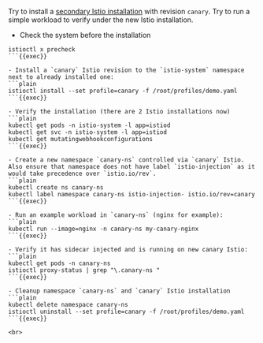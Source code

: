 
Try to install a [secondary Istio installation](https://istio.io/latest/docs/setup/upgrade/canary/) with revision `canary`. Try to run a simple workload to verify under the new Istio installation.

- Check the system before the installation
```plain
istioctl x precheck
```{{exec}}

- Install a `canary` Istio revision to the `istio-system` namespace next to already installed one:
```plain
istioctl install --set profile=canary -f /root/profiles/demo.yaml
```{{exec}}

- Verify the installation (there are 2 Istio installations now)
```plain
kubectl get pods -n istio-system -l app=istiod
kubectl get svc -n istio-system -l app=istiod
kubectl get mutatingwebhookconfigurations
```{{exec}}

- Create a new namespace `canary-ns` controlled via `canary` Istio. Also ensure that namespace does not have label `istio-injection` as it would take precedence over `istio.io/rev`.
```plain
kubectl create ns canary-ns
kubectl label namespace canary-ns istio-injection- istio.io/rev=canary
```{{exec}}

- Run an example workload in `canary-ns` (nginx for example):
```plain
kubectl run --image=nginx -n canary-ns my-canary-nginx
```{{exec}}

- Verify it has sidecar injected and is running on new canary Istio:
```plain
kubectl get pods -n canary-ns
istioctl proxy-status | grep "\.canary-ns "
```{{exec}}

- Cleanup namespace `canary-ns` and `canary` Istio installation
```plain
kubectl delete namespace canary-ns
istioctl uninstall --set profile=canary -f /root/profiles/demo.yaml
```{{exec}}

<br>
